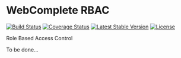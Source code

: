 # WebComplete RBAC

[![Build Status](https://travis-ci.org/web-complete/rbac.svg?branch=master)](https://travis-ci.org/web-complete/rbac)
[![Coverage Status](https://coveralls.io/repos/github/web-complete/rbac/badge.svg?branch=master)](https://coveralls.io/github/web-complete/rbac?branch=master)
[![Latest Stable Version](https://poser.pugx.org/web-complete/rbac/version)](https://packagist.org/packages/web-complete/rbac)
[![License](https://poser.pugx.org/web-complete/rbac/license)](https://packagist.org/packages/web-complete/rbac)

Role Based Access Control

To be done...